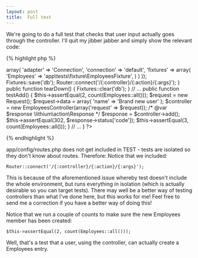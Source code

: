 ```yaml
---
layout: post
title:  Full test
---
```


We're going to do a full test that checks that user input actually goes through the controller. I'll quit my jibber jabber and simply show the relevant code:

{% highlight php %}
<?php
namespace app\tests\cases\controllers;

use app\controllers\EmployeesController;
use lithium\action\Request;
use app\models\Employees;
use li3_fixtures\test\Fixtures;
use lithium\net\http\Router;

class EmployeesControllerTest extends \lithium\test\Integration {
	public function setUp() {
		Fixtures::config(array(
			'db' => array(
				'adapter' => 'Connection',
				'connection' => 'default',
				'fixtures' => array(
					'Employees' => 'app\tests\fixture\EmployeesFixture',
				)
			)
		));
		Fixtures::save('db');

		Router::connect('/{:controller}/{:action}/{:args}');
	}

	public function tearDown() {
		Fixtures::clear('db');
	}

    // ...

	public function testAdd() {
		$this->assertEqual(2, count(Employees::all()));
		$request = new Request();
		$request->data = array(
			'name' => 'Brand new user'
		);
		$controller = new EmployeesController(array('request' => $request));
		/* @var $response \lithium\action\Response */
		$response = $controller->add();
		$this->assertEqual(302, $response->status['code']);
		$this->assertEqual(3, count(Employees::all()));
	}
	// ...
}
?>
{% endhighlight %}

app/config/routes.php does not get included in TEST - tests are isolated so they don't know about routes. Therefore: Notice that we included:

    Router::connect('/{:controller}/{:action}/{:args}');

This is because of the aforementioned issue whereby test doesn't include the whole environment, but runs everything in isolation (which is actually desirable so you can target tests). There may well be a better way of testing controllers than what I've done here, but this works for me! Feel free to send me a correction if you have a better way of doing this!

Notice that we run a couple of counts to make sure the new Employees member has been created:

    $this->assertEqual(2, count(Employees::all()));

Well, that's a test that a user, using the controller, can actually create a Employees entry.